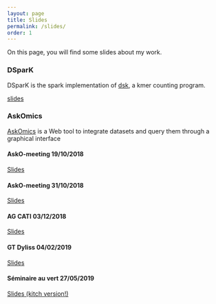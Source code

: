 ```yaml
---
layout: page
title: Slides
permalink: /slides/
order: 1
---
```


On this page, you will find some slides about my work.

### DSparK

DSparK is the spark implementation of [dsk](https://github.com/gatb/dsk), a kmer counting program.

[slides](/DSparK)

### AskOmics


[AskOmics](https://github.com/askomics/askomics) is a Web tool to integrate datasets and query them through a graphical interface

#### AskO-meeting 19/10/2018

[Slides](/AskOmics/20181019)

#### AskO-meeting 31/10/2018

[Slides](/AskOmics/20181031)

#### AG CATI 03/12/2018

[Slides](/AskOmics/20181203)

#### GT Dyliss 04/02/2019

[Slides](/AskOmics/20190204)

#### Séminaire au vert 27/05/2019

[Slides (kitch version!)](/AskOmics/20190527)